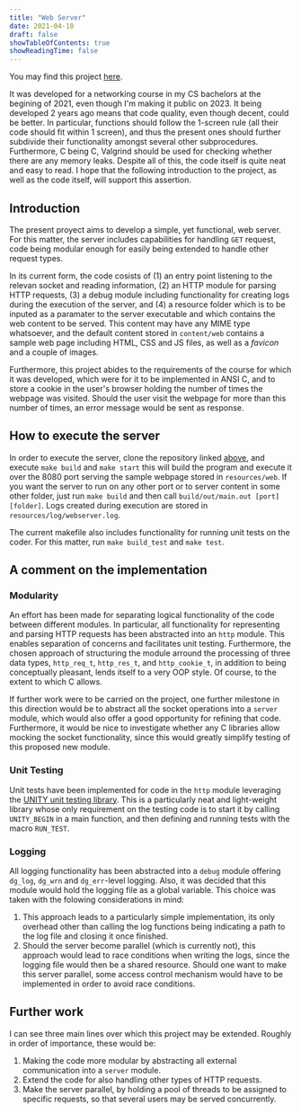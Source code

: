 ```yaml
---
title: "Web Server"
date: 2021-04-10
draft: false
showTableOfContents: true
showReadingTime: false
---
```


You may find this project
[here](https://github.com/Marcgil1/web_server).

It was developed for a networking course in my CS bachelors at the begining of
2021, even though I'm making it public on 2023. It being developed 2 years ago
means that code quality, even though decent, could be better. In particular,
functions should follow the 1-screen rule (all their code should fit within 1
screen), and thus the present ones should further subdivide their functionality
amongst several other subprocedures. Furthermore, C being C, Valgrind should be
used for checking whether there are any memory leaks. Despite all of this, the
code itself is quite neat and easy to read. I hope that the following
introduction to the project, as well as the code itself, will support this
assertion.

## Introduction

The present proyect aims to develop a simple, yet functional, web server. For
this matter, the server includes capabilities for handling `GET` request, code
being modular enough for easily being extended to handle other request types.

In its current form, the code cosists of (1) an entry point listening to the
relevan socket and reading information, (2) an HTTP module for parsing HTTP
requests, (3) a debug module including functionality for creating logs during
the execution of the server, and (4) a resource folder which is to be inputed as
a paramater to the server executable and which contains the web content to be
served. This content may have any MIME type whatsoever, and the default content
stored in `content/web` contains a sample web page including HTML, CSS and JS
files, as well as a _favicon_ and a couple of images.

Furthermore, this project abides to the requirements of the course for which it
was developed, which were for it to be implemented in ANSI C, and to store a
cookie in the user's browser holding the number of times the webpage was
visited. Should the user visit the webpage for more than this number of times,
an error message would be sent as response.

## How to execute the server

In order to execute the server, clone the repository linked
[above](https://github.com/Marcgil1/web_server), and execute `make build` and
`make start` this will build the program and execute it over the 8080 port
serving the sample webpage stored in `resources/web`. If you want the server to
run on any other port or to server content in some other folder, just run `make
build` and then call `build/out/main.out [port] [folder]`. Logs created during
execution are stored in `resources/log/webserver.log`.

The current makefile also includes functionality for running unit tests on the
coder. For this matter, run `make build_test` and `make test`.

## A comment on the implementation

### Modularity

An effort has been made for separating logical functionality of the code between
different modules. In particular, all functionality for representing and parsing
HTTP requests has been abstracted into an `http` module. This enables separation
of concerns and facilitates unit testing. Furthermore, the chosen approach of
structuring the module arround the processing of three data types, `http_req_t`,
`http_res_t`, and `http_cookie_t`, in addition to being conceptually pleasant,
lends itself to a very OOP style. Of course, to the extent to which C allows.

If further work were to be carried on the project, one further milestone in this
direction would be to abstract all the socket operations into a `server` module,
which would also offer a good opportunity for refining that code.  Furthermore,
it would be nice to investigate whether any C libraries allow mocking the socket
functionality, since this would greatly simplify testing of this proposed new
module.

### Unit Testing

Unit tests have been implemented for code in the `http` module leveraging the
[UNITY unit testing library](https://github.com/ThrowTheSwitch/Unity). This is a
particularly neat and light-weight library whose only requirement on the testing
code is to start it by calling `UNITY_BEGIN` in a main function, and then
defining and running tests with the macro `RUN_TEST`.

### Logging

All logging functionality has been abstracted into a `debug` module offering
`dg_log`, `dg_wrn` and `dg_err`-level logging. Also, it was decided that this
module would hold the logging file as a global variable. This choice was taken
with the folowing considerations in mind:
1. This approach leads to a particularly simple implementation, its only
   overhead other than calling the log functions being indicating a path to the
   log file and closing it once finished.
2. Should the server become parallel (which is currently not), this approach
   would lead to race conditions when writing the logs, since the logging file
   would then be a shared resource. Should one want to make this server
   parallel, some access control mechanism would have to be implemented in order
   to avoid race conditions.

## Further work

I can see three main lines over which this project may be extended. Roughly in
order of importance, these would be:
1. Making the code more modular by abstracting all external communication into a
   `server` module.
2. Extend the code for also handling other types of HTTP requests.
3. Make the server parallel, by holding a pool of threads to be assigned to
   specific requests, so that several users may be served concurrently.
